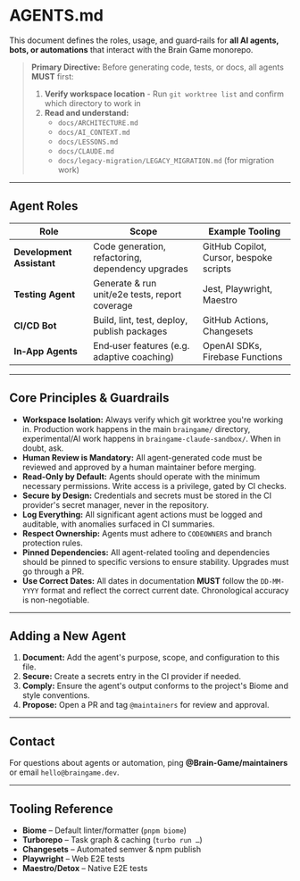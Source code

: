 # AGENTS.md

This document defines the roles, usage, and guard‑rails for **all AI agents, bots, or automations** that interact with the Brain Game monorepo.

> **Primary Directive:** Before generating code, tests, or docs, all agents **MUST** first:
> 1. **Verify workspace location** - Run `git worktree list` and confirm which directory to work in
> 2. **Read and understand:**
>    - `docs/ARCHITECTURE.md`
>    - `docs/AI_CONTEXT.md`
>    - `docs/LESSONS.md`
>    - `docs/CLAUDE.md`
>    - `docs/legacy-migration/LEGACY_MIGRATION.md` (for migration work)

---

## Agent Roles

| Role | Scope | Example Tooling |
|------|-------|--------------|
| **Development Assistant** | Code generation, refactoring, dependency upgrades | GitHub Copilot, Cursor, bespoke scripts |
| **Testing Agent** | Generate & run unit/e2e tests, report coverage | Jest, Playwright, Maestro |
| **CI/CD Bot** | Build, lint, test, deploy, publish packages | GitHub Actions, Changesets |
| **In‑App Agents** | End‑user features (e.g. adaptive coaching) | OpenAI SDKs, Firebase Functions |

---

## Core Principles & Guardrails

- **Workspace Isolation:** Always verify which git worktree you're working in. Production work happens in the main `braingame/` directory, experimental/AI work happens in `braingame-claude-sandbox/`. When in doubt, ask.
- **Human Review is Mandatory:** All agent-generated code must be reviewed and approved by a human maintainer before merging.
- **Read-Only by Default:** Agents should operate with the minimum necessary permissions. Write access is a privilege, gated by CI checks.
- **Secure by Design:** Credentials and secrets must be stored in the CI provider's secret manager, never in the repository.
- **Log Everything:** All significant agent actions must be logged and auditable, with anomalies surfaced in CI summaries.
- **Respect Ownership:** Agents must adhere to `CODEOWNERS` and branch protection rules.
- **Pinned Dependencies:** All agent-related tooling and dependencies should be pinned to specific versions to ensure stability. Upgrades must go through a PR.
- **Use Correct Dates:** All dates in documentation **MUST** follow the `DD-MM-YYYY` format and reflect the correct current date. Chronological accuracy is non-negotiable.

---

## Adding a New Agent

1. **Document:** Add the agent's purpose, scope, and configuration to this file.
2. **Secure:** Create a secrets entry in the CI provider if needed.
3. **Comply:** Ensure the agent's output conforms to the project's Biome and style conventions.
4. **Propose:** Open a PR and tag `@maintainers` for review and approval.

---

## Contact
For questions about agents or automation, ping **@Brain-Game/maintainers** or email `hello@braingame.dev`.

---

## Tooling Reference

- **Biome** – Default linter/formatter (`pnpm biome`)
- **Turborepo** – Task graph & caching (`turbo run …`)
- **Changesets** – Automated semver & npm publish
- **Playwright** – Web E2E tests
- **Maestro/Detox** – Native E2E tests

